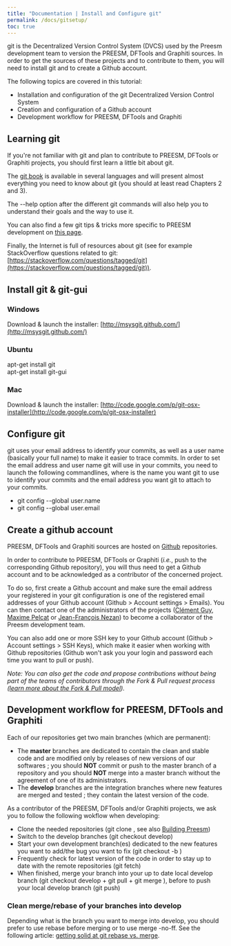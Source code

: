 ```yaml
---
title: "Documentation | Install and Configure git"
permalink: /docs/gitsetup/
toc: true
---
```


git is the Decentralized Version Control System (DVCS) used by the Preesm development team to version the PREESM, DFTools and Graphiti sources. In order to get the sources of these projects and to contribute to them, you will need to install git and to create a Github account.

The following topics are covered in this tutorial:

*   Installation and configuration of the git Decentralized Version Control System
*   Creation and configuration of a Github account
*   Development workflow for PREESM, DFTools and Graphiti

Learning git
------------

If you're not familiar with git and plan to contribute to PREESM, DFTools or Graphiti projects, you should first learn a little bit about git.

The [git book](http://git-scm.com/book/) is available in several languages and will present almost everything you need to know about git (you should at least read Chapters 2 and 3).

The --help option after the different git commands will also help you to understand their goals and the way to use it.

You can also find a few git tips & tricks more specific to PREESM development on [this page](http://preesm.insa-rennes.fr/website/index.php?id=git-tips-tricks).

Finally, the Internet is full of resources about git (see for example StackOverflow questions related to git: [https://stackoverflow.com/questions/tagged/git](https://stackoverflow.com/questions/tagged/git)).

Install git & git-gui
---------------------

### Windows

Download & launch the installer: [http://msysgit.github.com/](http://msysgit.github.com/)

### Ubuntu

apt-get install git  
apt-get install git-gui

### Mac

Download & launch the installer: [http://code.google.com/p/git-osx-installer](http://code.google.com/p/git-osx-installer)

Configure git
-------------

git uses your email address to identify your commits, as well as a user name (basically your full name) to make it easier to trace commits. In order to set the email address and user name git will use in your commits, you need to launch the following commandlines, where <name> is the name you want git to use to identify your commits and <mail> the email address you want git to attach to your commits.

*   git config --global user.name <name>
*   git config --global user.email <mail>

Create a github account
-----------------------

PREESM, DFTools and Graphiti sources are hosted on [Github](https://github.com) repositories.

In order to contribute to PREESM, DFTools or Graphiti (_i.e._, push to the corresponding Github repository), you will thus need to get a Github account and to be acknowledged as a contributor of the concerned project.  
  
To do so, first create a Github account and make sure the email address your registered in your git configuration is one of the registered email addresses of your Github account (Github > Account settings > Emails). You can then contact one of the administrators of the projects ([Clément Guy](mailto:clement.guy@insa-rennes.fr), [Maxime Pelcat](mailto:mpelcat@insa-rennes.fr) or [Jean-François Nezan](mailto:jnezan@insa-rennes.fr)) to become a collaborator of the Preesm development team.

You can also add one or more SSH key to your Github account (Github > Account settings > SSH Keys), which make it easier when working with Github repositories (Github won't ask you your login and password each time you want to pull or push).

_Note: You can also get the code and propose contributions without being part of the teams of contributors through the Fork & Pull request process ([learn more about the Fork & Pull model](https://help.github.com/articles/using-pull-requests))._

Development workflow for PREESM, DFTools and Graphiti
-----------------------------------------------------

Each of our repositories get two main branches (which are permanent):

*   The **master** branches are dedicated to contain the clean and stable code and are modified only by releases of new versions of our softwares ; you should **NOT** commit or push to the master branch of a repository and you should **NOT** merge into a master branch without the agreement of one of its administrators.
*   The **develop** branches are the integration branches where new features are merged and tested ; they contain the latest version of the code.

As a contributor of the PREESM, DFTools and/or Graphiti projects, we ask you to follow the following wokflow when developing:

*   Clone the needed repositories (git clone <url>, see also [Building Preesm](http://preesm.insa-rennes.fr/website/index.php?id=building-preesm))
*   Switch to the develop branches (git checkout develop)
*   Start your own development branch(es) dedicated to the new features you want to add/the bug you want to fix (git checkout -b <new-branch-name>)
*   Frequently check for latest version of the code in order to stay up to date with the remote repositories (git fetch)
*   When finished, merge your branch into your up to date local develop branch (git checkout develop + git pull + git merge <new-branch-name>), before to push your local develop branch (git push)

### Clean merge/rebase of your branches into develop

Depending what is the branch you want to merge into develop, you should prefer to use rebase before merging or to use merge -no-ff. See the following article: [getting solid at git rebase vs. merge](https://medium.com/@porteneuve/getting-solid-at-git-rebase-vs-merge-4fa1a48c53aa).
